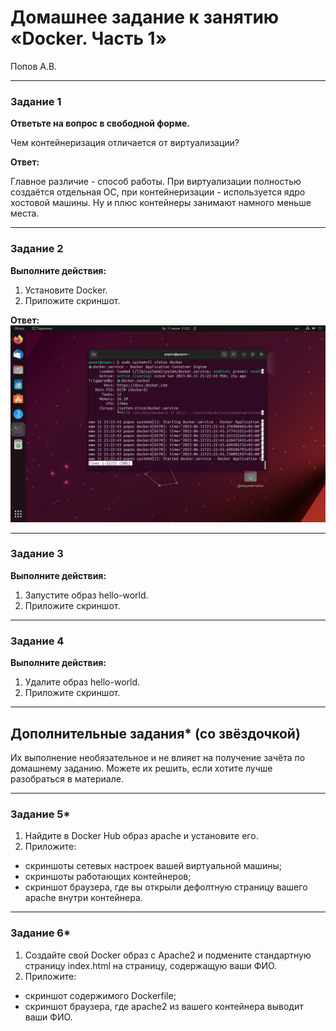 # Домашнее задание к занятию «Docker. Часть 1»
Попов А.В.

---

### Задание 1

**Ответьте на вопрос в свободной форме.** 

Чем контейнеризация отличается от виртуализации?

**Ответ:**

Главное различие - способ работы. При виртуализации полностью создаётся отдельная ОС, при контейнеризации - используется ядро хостовой машины. Ну и плюс контейнеры занимают намного меньше места. 


---

### Задание 2 

**Выполните действия:**

1. Установите Docker.
1. Приложите скриншот.

**Ответ:**
![Image alt](https://github.com/goldcomru/SysAdmin/blob/main/%D0%94%D0%BE%D0%BA%D0%B5%D1%801.png)


---

### Задание 3

**Выполните действия:**

1. Запустите образ hello-world.
1. Приложите скриншот.

---

### Задание 4 

**Выполните действия:**

1. Удалите образ hello-world.
1. Приложите скриншот.

---

## Дополнительные задания* (со звёздочкой)

Их выполнение необязательное и не влияет на получение зачёта по домашнему заданию. Можете их решить, если хотите лучше разобраться в материале.

---

### Задание 5*

1. Найдите в Docker Hub образ apache и установите его.
1. Приложите:
 * скриншоты сетевых настроек вашей виртуальной машины;
 * скриншоты работающих контейнеров;
 * скриншот браузера, где вы открыли дефолтную страницу вашего apache внутри контейнера.

---

### Задание 6*

1. Создайте свой Docker образ с Apache2 и подмените стандартную страницу index.html на страницу, содержащую ваши ФИО.
1. Приложите:
 * скриншот содержимого Dockerfile;
 * скриншот браузера, где apache2 из вашего контейнера выводит ваши ФИО.
